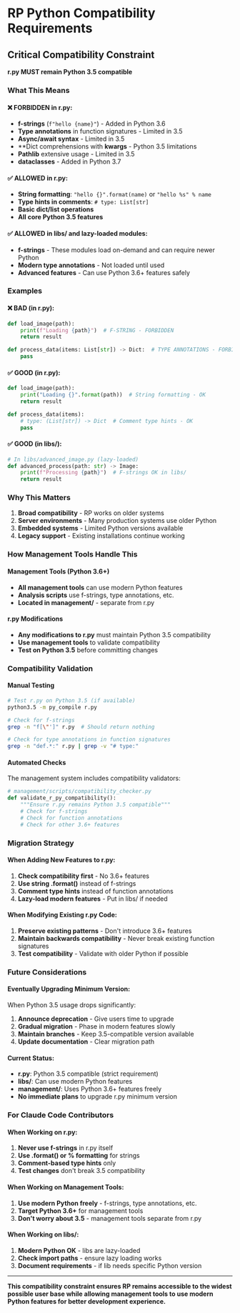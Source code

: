 # RP Python Compatibility Requirements

## Critical Compatibility Constraint

**r.py MUST remain Python 3.5 compatible**

### What This Means

#### ❌ FORBIDDEN in r.py:
- **f-strings** (`f"hello {name}"`) - Added in Python 3.6
- **Type annotations** in function signatures - Limited in 3.5
- **Async/await syntax** - Limited in 3.5  
- **Dict comprehensions with **kwargs** - Python 3.5 limitations
- **Pathlib** extensive usage - Limited in 3.5
- **dataclasses** - Added in Python 3.7

#### ✅ ALLOWED in r.py:
- **String formatting**: `"hello {}".format(name)` or `"hello %s" % name`
- **Type hints in comments**: `# type: List[str]`
- **Basic dict/list operations**
- **All core Python 3.5 features**

#### ✅ ALLOWED in libs/ and lazy-loaded modules:
- **f-strings** - These modules load on-demand and can require newer Python
- **Modern type annotations** - Not loaded until used
- **Advanced features** - Can use Python 3.6+ features safely

### Examples

#### ❌ BAD (in r.py):
```python
def load_image(path):
    print(f"Loading {path}")  # F-STRING - FORBIDDEN
    return result

def process_data(items: List[str]) -> Dict:  # TYPE ANNOTATIONS - FORBIDDEN
    pass
```

#### ✅ GOOD (in r.py):
```python
def load_image(path):
    print("Loading {}".format(path))  # String formatting - OK
    return result

def process_data(items):
    # type: (List[str]) -> Dict  # Comment type hints - OK
    pass
```

#### ✅ GOOD (in libs/):
```python
# In libs/advanced_image.py (lazy-loaded)
def advanced_process(path: str) -> Image:
    print(f"Processing {path}")  # F-strings OK in libs/
    return result
```

### Why This Matters

1. **Broad compatibility** - RP works on older systems
2. **Server environments** - Many production systems use older Python
3. **Embedded systems** - Limited Python versions available
4. **Legacy support** - Existing installations continue working

### How Management Tools Handle This

#### Management Tools (Python 3.6+)
- **All management tools** can use modern Python features
- **Analysis scripts** use f-strings, type annotations, etc.
- **Located in management/** - separate from r.py

#### r.py Modifications
- **Any modifications to r.py** must maintain Python 3.5 compatibility
- **Use management tools** to validate compatibility
- **Test on Python 3.5** before committing changes

### Compatibility Validation

#### Manual Testing
```bash
# Test r.py on Python 3.5 (if available)
python3.5 -m py_compile r.py

# Check for f-strings
grep -n "f[\"']" r.py  # Should return nothing

# Check for type annotations in function signatures
grep -n "def.*:" r.py | grep -v "# type:"
```

#### Automated Checks
The management system includes compatibility validators:

```python
# management/scripts/compatibility_checker.py
def validate_r_py_compatibility():
    """Ensure r.py remains Python 3.5 compatible"""
    # Check for f-strings
    # Check for function annotations
    # Check for other 3.6+ features
```

### Migration Strategy

#### When Adding New Features to r.py:

1. **Check compatibility first** - No 3.6+ features
2. **Use string .format()** instead of f-strings  
3. **Comment type hints** instead of function annotations
4. **Lazy-load modern features** - Put in libs/ if needed

#### When Modifying Existing r.py Code:

1. **Preserve existing patterns** - Don't introduce 3.6+ features
2. **Maintain backwards compatibility** - Never break existing function signatures
3. **Test compatibility** - Validate with older Python if possible

### Future Considerations

#### Eventually Upgrading Minimum Version:

When Python 3.5 usage drops significantly:

1. **Announce deprecation** - Give users time to upgrade
2. **Gradual migration** - Phase in modern features slowly  
3. **Maintain branches** - Keep 3.5-compatible version available
4. **Update documentation** - Clear migration path

#### Current Status:

- **r.py**: Python 3.5 compatible (strict requirement)
- **libs/**: Can use modern Python features
- **management/**: Uses Python 3.6+ features freely
- **No immediate plans** to upgrade r.py minimum version

### For Claude Code Contributors

#### When Working on r.py:
1. **Never use f-strings** in r.py itself
2. **Use .format() or % formatting** for strings
3. **Comment-based type hints** only
4. **Test changes** don't break 3.5 compatibility

#### When Working on Management Tools:
1. **Use modern Python freely** - f-strings, type annotations, etc.
2. **Target Python 3.6+** for management tools
3. **Don't worry about 3.5** - management tools separate from r.py

#### When Working on libs/:
1. **Modern Python OK** - libs are lazy-loaded
2. **Check import paths** - ensure lazy loading works
3. **Document requirements** - if lib needs specific Python version

---

**This compatibility constraint ensures RP remains accessible to the widest possible user base while allowing management tools to use modern Python features for better development experience.**